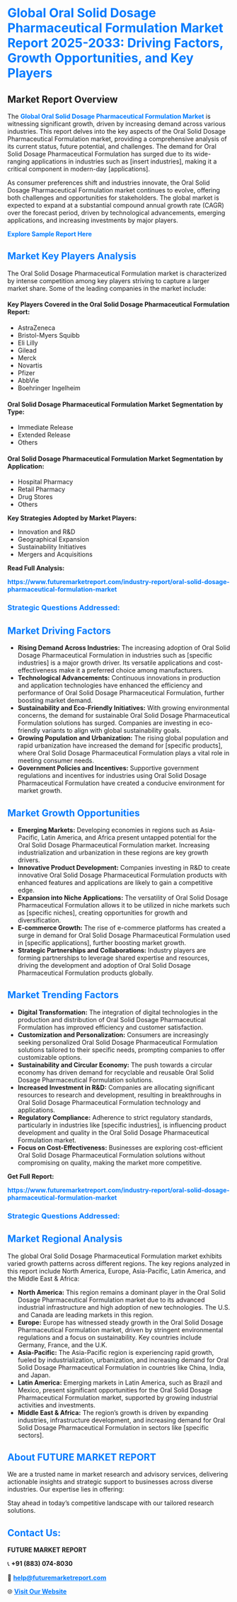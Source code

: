 <h1 style="color: #007BFF;">Global Oral Solid Dosage Pharmaceutical Formulation Market Report 2025-2033: Driving Factors, Growth Opportunities, and Key Players</h1>

<section id="overview">
<h2>Market Report Overview</h2>
<p>The <a href="https://www.futuremarketreport.com/industry-report/oral-solid-dosage-pharmaceutical-formulation-market" style="color: #007BFF; text-decoration: none;"><strong>Global Oral Solid Dosage Pharmaceutical Formulation Market</strong></a> is witnessing significant growth, driven by increasing demand across various industries. This report delves into the key aspects of the Oral Solid Dosage Pharmaceutical Formulation market, providing a comprehensive analysis of its current status, future potential, and challenges. The demand for Oral Solid Dosage Pharmaceutical Formulation has surged due to its wide-ranging applications in industries such as [insert industries], making it a critical component in modern-day [applications].</p>
<p>As consumer preferences shift and industries innovate, the Oral Solid Dosage Pharmaceutical Formulation market continues to evolve, offering both challenges and opportunities for stakeholders. The global market is expected to expand at a substantial compound annual growth rate (CAGR) over the forecast period, driven by technological advancements, emerging applications, and increasing investments by major players.</p>
</section>

<section id="overview">
<p><a href="https://www.futuremarketreport.com/request-sample/reportId=52531" style="color: #007BFF; text-decoration: none;"><strong>Explore Sample Report Here</strong></a></p>
</section>

<section id="key-players">
<h2 style="color: #007BFF;">Market Key Players Analysis</h2>
<p>The Oral Solid Dosage Pharmaceutical Formulation market is characterized by intense competition among key players striving to capture a larger market share. Some of the leading companies in the market include:</p>
<h4>Key Players Covered in the Oral Solid Dosage Pharmaceutical Formulation Report:</h4>
<ul><li>AstraZeneca</li><li>Bristol-Myers Squibb</li><li>Eli Lilly</li><li>Gilead</li><li>Merck</li><li>Novartis</li><li>Pfizer</li><li>AbbVie</li><li>Boehringer Ingelheim</li></ul>
<h4>Oral Solid Dosage Pharmaceutical Formulation Market Segmentation by Type:</h4>
<ul><li>Immediate Release</li><li>Extended Release</li><li>Others</li></ul>

<h4>Oral Solid Dosage Pharmaceutical Formulation Market Segmentation by Application:</h4>
<ul><li>Hospital Pharmacy</li><li>Retail Pharmacy</li><li>Drug Stores</li><li>Others</li></ul>
<p><strong>Key Strategies Adopted by Market Players:</strong></p>
<ul>
<li>Innovation and R&D</li>
<li>Geographical Expansion</li>
<li>Sustainability Initiatives</li>
<li>Mergers and Acquisitions</li>
</ul>
</section>

<section>
<p><strong>Read Full Analysis: </strong></p><a href="https://www.futuremarketreport.com/industry-report/oral-solid-dosage-pharmaceutical-formulation-market" style="color: #007BFF; text-decoration: none;"><strong>https://www.futuremarketreport.com/industry-report/oral-solid-dosage-pharmaceutical-formulation-market</strong></a>
<h3 style="color: #007BFF;">Strategic Questions Addressed:</h3>
</section>

<section id="driving-factors">
<h2 style="color: #007BFF;">Market Driving Factors</h2>
<ul>
<li><strong>Rising Demand Across Industries:</strong> The increasing adoption of Oral Solid Dosage Pharmaceutical Formulation in industries such as [specific industries] is a major growth driver. Its versatile applications and cost-effectiveness make it a preferred choice among manufacturers.</li>
<li><strong>Technological Advancements:</strong> Continuous innovations in production and application technologies have enhanced the efficiency and performance of Oral Solid Dosage Pharmaceutical Formulation, further boosting market demand.</li>
<li><strong>Sustainability and Eco-Friendly Initiatives:</strong> With growing environmental concerns, the demand for sustainable Oral Solid Dosage Pharmaceutical Formulation solutions has surged. Companies are investing in eco-friendly variants to align with global sustainability goals.</li>
<li><strong>Growing Population and Urbanization:</strong> The rising global population and rapid urbanization have increased the demand for [specific products], where Oral Solid Dosage Pharmaceutical Formulation plays a vital role in meeting consumer needs.</li>
<li><strong>Government Policies and Incentives:</strong> Supportive government regulations and incentives for industries using Oral Solid Dosage Pharmaceutical Formulation have created a conducive environment for market growth.</li>
</ul>
</section>

<section id="growth-opportunities">
<h2 style="color: #007BFF;">Market Growth Opportunities</h2>
<ul>
<li><strong>Emerging Markets:</strong> Developing economies in regions such as Asia-Pacific, Latin America, and Africa present untapped potential for the Oral Solid Dosage Pharmaceutical Formulation market. Increasing industrialization and urbanization in these regions are key growth drivers.</li>
<li><strong>Innovative Product Development:</strong> Companies investing in R&D to create innovative Oral Solid Dosage Pharmaceutical Formulation products with enhanced features and applications are likely to gain a competitive edge.</li>
<li><strong>Expansion into Niche Applications:</strong> The versatility of Oral Solid Dosage Pharmaceutical Formulation allows it to be utilized in niche markets such as [specific niches], creating opportunities for growth and diversification.</li>
<li><strong>E-commerce Growth:</strong> The rise of e-commerce platforms has created a surge in demand for Oral Solid Dosage Pharmaceutical Formulation used in [specific applications], further boosting market growth.</li>
<li><strong>Strategic Partnerships and Collaborations:</strong> Industry players are forming partnerships to leverage shared expertise and resources, driving the development and adoption of Oral Solid Dosage Pharmaceutical Formulation products globally.</li>
</ul>
</section>

<section id="trending-factors">
<h2 style="color: #007BFF;">Market Trending Factors</h2>
<ul>
<li><strong>Digital Transformation:</strong> The integration of digital technologies in the production and distribution of Oral Solid Dosage Pharmaceutical Formulation has improved efficiency and customer satisfaction.</li>
<li><strong>Customization and Personalization:</strong> Consumers are increasingly seeking personalized Oral Solid Dosage Pharmaceutical Formulation solutions tailored to their specific needs, prompting companies to offer customizable options.</li>
<li><strong>Sustainability and Circular Economy:</strong> The push towards a circular economy has driven demand for recyclable and reusable Oral Solid Dosage Pharmaceutical Formulation solutions.</li>
<li><strong>Increased Investment in R&D:</strong> Companies are allocating significant resources to research and development, resulting in breakthroughs in Oral Solid Dosage Pharmaceutical Formulation technology and applications.</li>
<li><strong>Regulatory Compliance:</strong> Adherence to strict regulatory standards, particularly in industries like [specific industries], is influencing product development and quality in the Oral Solid Dosage Pharmaceutical Formulation market.</li>
<li><strong>Focus on Cost-Effectiveness:</strong> Businesses are exploring cost-efficient Oral Solid Dosage Pharmaceutical Formulation solutions without compromising on quality, making the market more competitive.</li>
</ul>
</section>

<section>
<p><strong>Get Full Report: </strong></p><a href="https://www.futuremarketreport.com/industry-report/oral-solid-dosage-pharmaceutical-formulation-market" style="color: #007BFF; text-decoration: none;"><strong>https://www.futuremarketreport.com/industry-report/oral-solid-dosage-pharmaceutical-formulation-market</strong></a>
<h3 style="color: #007BFF;">Strategic Questions Addressed:</h3>
</section>


<section id="regional-analysis">
<h2 style="color: #007BFF;">Market Regional Analysis</h2>
<p>The global Oral Solid Dosage Pharmaceutical Formulation market exhibits varied growth patterns across different regions. The key regions analyzed in this report include North America, Europe, Asia-Pacific, Latin America, and the Middle East & Africa:</p>
<ul>
<li><strong>North America:</strong> This region remains a dominant player in the Oral Solid Dosage Pharmaceutical Formulation market due to its advanced industrial infrastructure and high adoption of new technologies. The U.S. and Canada are leading markets in this region.</li>
<li><strong>Europe:</strong> Europe has witnessed steady growth in the Oral Solid Dosage Pharmaceutical Formulation market, driven by stringent environmental regulations and a focus on sustainability. Key countries include Germany, France, and the U.K.</li>
<li><strong>Asia-Pacific:</strong> The Asia-Pacific region is experiencing rapid growth, fueled by industrialization, urbanization, and increasing demand for Oral Solid Dosage Pharmaceutical Formulation in countries like China, India, and Japan.</li>
<li><strong>Latin America:</strong> Emerging markets in Latin America, such as Brazil and Mexico, present significant opportunities for the Oral Solid Dosage Pharmaceutical Formulation market, supported by growing industrial activities and investments.</li>
<li><strong>Middle East & Africa:</strong> The region’s growth is driven by expanding industries, infrastructure development, and increasing demand for Oral Solid Dosage Pharmaceutical Formulation in sectors like [specific sectors].</li>
</ul>
</section>

<footer>
<h2 style="color: #007BFF;">About FUTURE MARKET REPORT</h2>
<p>We are a trusted name in market research and advisory services, delivering actionable insights and strategic support to businesses across diverse industries. Our expertise lies in offering:</p>

<p>Stay ahead in today’s competitive landscape with our tailored research solutions.</p>

<h2 style="color: #007BFF;">Contact Us:</h2>
<p><strong>FUTURE MARKET REPORT</strong></p>
<p>📞 <strong>+91 (883) 074-8030</strong></p>
<p>📧 <strong><a href="mailto:help@futuremarketreport.com" style="color: #007BFF;">help@futuremarketreport.com</a></strong></p>
<p>🌐 <strong><a href="https://www.futuremarketreport.com/" style="color: #007BFF;">Visit Our Website</a></strong></p>
</footer>